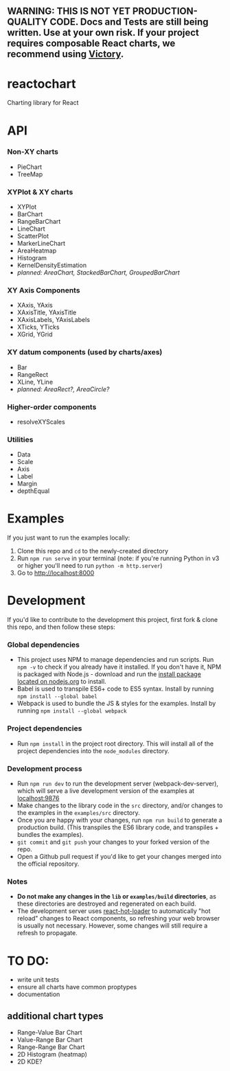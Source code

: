 ## WARNING: THIS IS NOT YET PRODUCTION-QUALITY CODE. Docs and Tests are still being written. Use at your own risk. If your project requires composable React charts, we recommend using [Victory](https://github.com/FormidableLabs/victory).

# reactochart

Charting library for React

# API

[comment]: <> (TODO: Update readme to include directions on importing base styles)

### Non-XY charts

* PieChart
* TreeMap

### XYPlot & XY charts

* XYPlot
* BarChart
* RangeBarChart
* LineChart
* ScatterPlot
* MarkerLineChart
* AreaHeatmap
* Histogram
* KernelDensityEstimation
* _planned: AreaChart, StackedBarChart, GroupedBarChart_

### XY Axis Components

* XAxis, YAxis
* XAxisTitle, YAxisTitle
* XAxisLabels, YAxisLabels
* XTicks, YTicks
* XGrid, YGrid

### XY datum components (used by charts/axes)

* Bar
* RangeRect
* XLine, YLine
* _planned: AreaRect?, AreaCircle?_

### Higher-order components

* resolveXYScales

### Utilities

* Data
* Scale
* Axis
* Label
* Margin
* depthEqual

# Examples

If you just want to run the examples locally:

1.  Clone this repo and `cd` to the newly-created directory
2.  Run `npm run serve` in your terminal (note: if you're running Python in v3 or higher you'll need to run `python -m http.server`)
3.  Go to [http://localhost:8000](http://localhost:8000)

# Development

If you'd like to contribute to the development this project, first fork & clone this repo, and then follow these steps:

### Global dependencies

* This project uses NPM to manage dependencies and run scripts. Run `npm -v` to check if you already have it installed.
  If you don't have it, NPM is packaged with Node.js - download and run the
  [install package located on nodejs.org](https://nodejs.org/) to install.
* Babel is used to transpile ES6+ code to ES5 syntax. Install by running `npm install --global babel`
* Webpack is used to bundle the JS & styles for the examples. Install by running `npm install --global webpack`

### Project dependencies

* Run `npm install` in the project root directory. This will install all of the project dependencies into the
  `node_modules` directory.

### Development process

* Run `npm run dev` to run the development server (webpack-dev-server), which will serve a live development version of
  the examples at [localhost:9876](http://localhost:9876)
* Make changes to the library code in the `src` directory, and/or changes to the examples in the `examples/src`
  directory.
* Once you are happy with your changes, run `npm run build` to generate a production build. (This transpiles the ES6
  library code, and transpiles + bundles the examples).
* `git commit` and `git push` your changes to your forked version of the repo.
* Open a Github pull request if you'd like to get your changes merged into the official repository.

### Notes

* **Do not make any changes in the `lib` or `examples/build` directories**, as these directories are destroyed and
  regenerated on each build.
* The development server uses [react-hot-loader](https://github.com/gaearon/react-hot-loader) to automatically
  "hot reload" changes to React components, so refreshing your web browser is usually not necessary. However, some
  changes will still require a refresh to propagate.

# TO DO:

* write unit tests
* ensure all charts have common proptypes
* documentation

## additional chart types

* Range-Value Bar Chart
* Value-Range Bar Chart
* Range-Range Bar Chart
* 2D Histogram (heatmap)
* 2D KDE?

